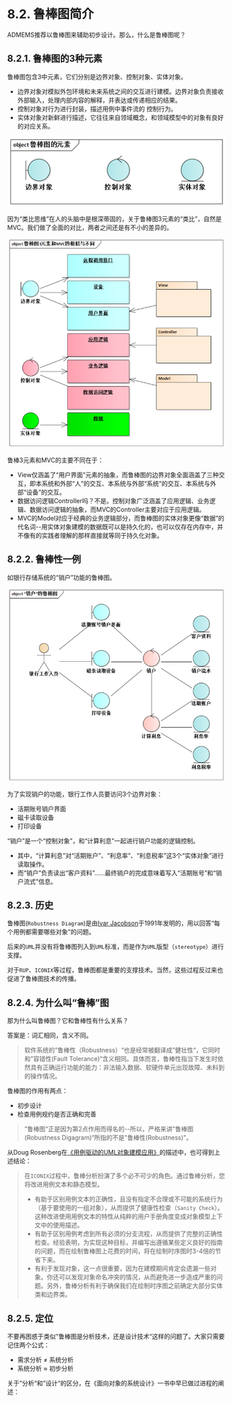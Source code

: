 # 8.2. 鲁棒图简介

ADMEMS推荐以鲁棒图来辅助初步设计。那么，什么是鲁棒图呢？

## 8.2.1. 鲁棒图的3种元素

鲁棒图包含3中元素，它们分别是边界对象、控制对象、实体对象。

- 边界对象对模拟外包环境和未来系统之间的交互进行建模。边界对象负责接收外部输入，处理内部内容的解释，并表达或传递相应的结果。
- 控制对象对行为进行封装，描述用例中事件流的 控制行为。
- 实体对象对新鲜进行描述，它往往来自领域概念，和领域模型中的对象有良好的对应关系。

![鲁棒图的元素](images/鲁棒图的元素.png)

因为“类比思维”在人的头脑中是根深蒂固的，关于鲁棒图3元素的“类比”，自然是MVC。我们做了全面的对比，两者之间还是有不小的差异的。

![鲁棒图3元素和MVC的相似与不同](images/鲁棒图3元素和MVC的相似与不同.png)

鲁棒3元素和MVC的主要不同在于：

- View仅涵盖了“用户界面”元素的抽象，而鲁棒图的边界对象全面涵盖了三种交互，即本系统和外部“人”的交互、本系统与外部“系统”的交互、本系统与外部“设备”的交互。
- 数据访问逻辑Controller吗？不是。控制对象广泛涵盖了应用逻辑、业务逻辑、数据访问逻辑的抽象，而MVC的Controller主要对应于应用逻辑。
- MVC的Model对应于经典的业务逻辑部分，而鲁棒图的实体对象更像“数据”的代名词--用实体对象建模的数据既可以是持久化的，也可以仅存在内存中，并不像有的实践者理解的那样直接就等同于持久化对象。

## 8.2.2. 鲁棒性一例

如银行存储系统的“销户”功能的鲁棒图。

![“销户”的鲁棒图](images/“销户”的鲁棒图.png)

为了实现销户的功能，银行工作人员要访问3个边界对象：

- 活期账号销户界面
- 磁卡读取设备
- 打印设备

“销户”是一个“控制对象”，和“计算利息”一起进行销户功能的逻辑控制。

- 其中，“计算利息”对“活期账户”、“利息率”、“利息税率”这3个“实体对象”进行读取操作。
- 而“销户”负责读出“客户资料”......最终销户的完成意味着写入“活期账号”和“销户流式”信息。

## 8.2.3. 历史

鲁棒图(`Robustness Diagram`)是由[Ivar Jacobson](https://baike.baidu.com/item/Ivar%20Jacobson)于1991年发明的，用以回答“每个用例都需要哪些对象”的问题。

后来的`UML`并没有将鲁棒图列入到`UML`标准，而是作为`UML`版型（`stereotype`）进行支撑。

对于`RUP`、`ICONIX`等过程，鲁棒图都是重要的支撑技术。当然，这些过程反过来也促进了鲁棒图技术的传播。

## 8.2.4. 为什么叫“鲁棒”图

那为什么叫鲁棒图？它和鲁棒性有什么关系？

答案是：词汇相同，含义不同。

> 软件系统的”鲁棒性（Robustness）“也是经常被翻译成”健壮性“，它同时和”容错性(Fault Tolerance)“含义相同。具体而言，鲁棒性指当下发生时依然具有正确运行功能的能力：非法输入数据、软硬件单元出现故障、未料到的操作情况。

鲁棒图的作用有两点：

- 初步设计
- 检查用例规约是否正确和完善

> ”鲁棒图“正是因为第2点作用而得名的--所以，严格来讲”鲁棒图(Robustness Digagram)“所指的不是"鲁棒性(Robustness)"。

从Doug Rosenberg在[《用例驱动的UML对象建模应用》](https://book.douban.com/subject/1319739/)的描述中，也可得到上述结论：

> 在`ICONIX`过程中，鲁棒分析扮演了多个必不可少的角色。通过鲁棒分析，您将改进用例文本和静态模型。
>
> - 有助于区别用例文本的正确性，且没有指定不合理或不可能的系统行为（基于要使用的一组对象），从而提供了健康性检查（`Sanity Check`）。这种改进使用用例文本的特性从纯粹的用户手册角度变成对象模型上下文中的使用描述。
> - 有助于区别用例考虑到所有必须的分支流程，从而提供了完整的正确性检查。经验表明，为实现这种目标，并编写出遵循某些定义良好的指南的问题，而在绘制鲁棒图上花费的时间，将在绘制时序图时3-4倍的节省下来。
> - 有利于发现对象，这一点很重要，因为在建模期间肯定会遗漏一些对象。你还可以发现对象命名冲突的情况，从而避免进一步造成严重的问题。另外，鲁棒分析有利于确保我们在绘制时序图之前确定大部分实体类和边界类。

## 8.2.5. 定位

不要再困惑于类似”鲁棒图是分析技术，还是设计技术“这样的问题了。大家只需要记住两个公式：

- 需求分析 ≠ 系统分析
- 系统分析 ≈ 初步分析

关于”分析“和”设计“的区分，在《面向对象的系统设计》一书中早已做过进程的阐述：
